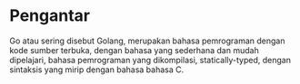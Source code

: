 # Pengantar

Go atau sering disebut Golang, merupakan bahasa pemrograman dengan kode sumber terbuka, dengan bahasa yang sederhana dan mudah dipelajari, bahasa pemrograman yang dikompilasi, statically-typed, dengan sintaksis yang mirip dengan bahasa bahasa C.
